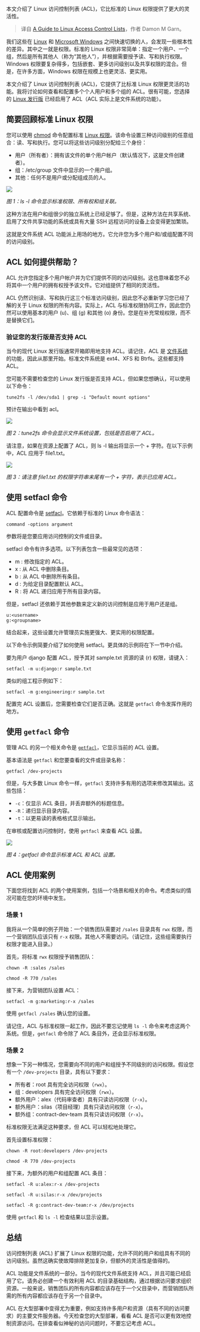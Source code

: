 
<!--
title: Linux访问控制列表指南
cover: https://cdn.thenewstack.io/media/2024/07/ecabf01c-cornelius-ventures-ak81vc-kcf4-unsplash-linux.jpg
-->

本文介绍了 Linux 访问控制列表 (ACL)，它比标准的 Linux 权限提供了更大的灵活性。

> 译自 [A Guide to Linux Access Control Lists](https://thenewstack.io/a-guide-to-linux-access-control-lists/)，作者 Damon M Garn。

我们这些在 [Linux](https://thenewstack.io/learning-linux-start-here/) 和 [Microsoft Windows](https://news.microsoft.com/?utm_content=inline+mention) 之间快速切换的人，会发现一些根本性的差异。其中之一就是权限。标准的 Linux 权限非常简单：指定一个用户、一个组，然后是所有其他人（称为“其他人”），并根据需要授予读、写和执行权限。Windows 权限要复杂得多，包括嵌套、更多访问级别以及共享权限的混合。但是，在许多方面，Windows 权限在规模上也更灵活、更实用。

本文介绍了 Linux 访问控制列表 (ACL)，它提供了比标准 Linux 权限更灵活的功能。我将讨论如何查看和配置多个个人用户和多个组的 ACL。很有可能，您选择的 [Linux 发行版](https://thenewstack.io/choosing-a-linux-distribution/) 已经启用了 ACL（ACL 实际上是文件系统的功能）。

## 简要回顾标准 Linux 权限

您可以使用 [chmod](https://linux.die.net/man/1/chmod) 命令配置标准 [Linux 权限](https://thenewstack.io/linux-how-file-permissions-work/)。该命令设置三种访问级别的任意组合：读、写和执行。您可以将这些访问级别分配给三个身份：

- 用户（所有者）：拥有该文件的单个用户帐户（默认情况下，这是文件创建者）。
- 组：/etc/group 文件中显示的一个用户组。
- 其他：任何不是用户或分配组成员的人。

![](https://cdn.thenewstack.io/media/2024/09/304daf50-basic-ls-l.png)

*图 1：ls -l 命令显示标准权限、所有权和组关联。*

这种方法在用户和组很少的独立系统上已经足够了。但是，这种方法在共享系统、启用了文件共享功能的系统或具有大量 SSH 远程访问的设备上会变得更加繁琐。

这就是文件系统 ACL 功能派上用场的地方。它允许您为多个用户和/或组配置不同的访问级别。

## ACL 如何提供帮助？

ACL 允许您指定多个用户帐户并为它们提供不同的访问级别。这也意味着您不必将其中一个用户的拥有权授予该文件。它对组提供了相同的灵活性。

ACL 仍然识别读、写和执行这三个标准访问级别，因此您不必重新学习您已经了解的关于 Linux 权限的所有内容。实际上，ACL 与标准权限协同工作，因此您仍然可以使用基本的用户 (u)、组 (g) 和其他 (o) 身份。您是在补充常规权限，而不是替换它们。

### 验证您的发行版是否支持 ACL

当今的现代 Linux 发行版通常开箱即用地支持 ACL。请记住，ACL 是 [文件系统](https://thenewstack.io/how-to-manage-linux-storage/) 的功能，因此从那里开始。标准文件系统是 ext4、XFS 和 Btrfs。这些都支持 ACL。

您可能不需要检查您的 Linux 发行版是否支持 ACL，但如果您想确认，可以使用以下命令：

```
tune2fs -l /dev/sda1 | grep -i "Default mount options"
```

预计在输出中看到 acl。

![](https://cdn.thenewstack.io/media/2024/09/2a9fd946-defaultmountoptions.png)

*图 2：tune2fs 命令会显示文件系统设置，包括是否启用了 ACL。*

请注意，如果在资源上配置了 ACL，则 ls -l 输出将显示一个 + 字符。在以下示例中，ACL 应用于 file1.txt。

![](https://cdn.thenewstack.io/media/2024/09/3e07f113-ls-l-withacl.png)

*图 3：请注意 file1.txt 的权限字符串末尾有一个 + 字符，表示已应用 ACL。*

## 使用 setfacl 命令

ACL 配置命令是 [setfacl](https://linux.die.net/man/1/setfacl)。它依赖于标准的 Linux 命令语法：

```
command -options argument
```

参数将是您要应用访问控制的文件或目录。

setfacl 命令有许多选项。以下列表包含一些最常见的选项：

- m : 修改指定的 ACL。
- x : 从 ACL 中删除条目。
- b : 从 ACL 中删除所有条目。
- d : 为给定目录配置默认 ACL。
- R : 将 ACL 递归应用于所有目录内容。

但是，setfacl 还依赖于其他参数来定义新的访问控制是应用于用户还是组。

```
u:<username>
g:<groupname>
```

结合起来，这些设置允许管理员实施更强大、更实用的权限配置。

以下命令示例简要介绍了如何使用 setfacl。更具体的示例将在下一节中介绍。

要为用户 django 配置 ACL，授予其对 sample.txt 资源的读 (r) 权限，请键入：

```
setfacl -m u:django:r sample.txt
```

类似的组工程示例如下：

```
setfacl -m g:engineering:r sample.txt
```

配置完 ACL 设置后，您需要检查它们是否正确。这就是 `getfacl` 命令发挥作用的地方。

## 使用 `getfacl` 命令

管理 ACL 的另一个相关命令是 [`getfacl`](https://linux.die.net/man/1/getfacl)，它显示当前的 ACL 设置。

基本语法是 `getfacl` 和您要查看的文件或目录名称：

```
getfacl /dev-projects
```

但是，与大多数 Linux 命令一样，`getfacl` 支持许多有用的选项来修改其输出。这些包括：

- `-c`：仅显示 ACL 条目，并丢弃额外的标题信息。
- `-R`：递归显示目录内容。
- `-t`：以更易读的表格格式显示输出。

在审核或配置访问控制时，使用 `getfacl` 来查看 ACL 设置。

![](https://cdn.thenewstack.io/media/2024/09/b9016a72-basic-getfacl.png)

*图 4：getfacl 命令显示标准 ACL 和 ACL 设置。*

## ACL 使用案例

下面您将找到 ACL 的两个使用案例，包括一个场景和相关的命令。考虑类似的情况可能在您的环境中发生。

### 场景 1

我将从一个简单的例子开始：一个销售团队需要对 `/sales` 目录具有 `rwx` 权限，而一个营销团队应该只有 `r-x` 权限。其他人不需要访问。（请记住，这些组需要执行权限才能进入目录。）

首先，将标准 `rwx` 权限授予销售团队：

```
chown -R :sales /sales

chmod -R 770 /sales
```

接下来，为营销团队设置 ACL：

```
setfacl -m g:marketing:r-x /sales
```

使用 `getfacl /sales` 确认您的设置。

请记住，ACL 与标准权限一起工作，因此不要忘记使用 `ls -l` 命令来考虑这两个系统。但是，`getfacl` 命令除了 ACL 条目外，还会显示标准权限。

### 场景 2

想象一下另一种情况，您需要向不同的用户和组授予不同级别的访问权限。假设您有一个 `/dev-projects` 目录，具有以下要求：

- 所有者：root 具有完全访问权限（`rwx`）。
- 组：developers 具有完全访问权限（`rwx`）。
- 额外用户：alex（代码审查者）具有只读访问权限（`r-x`）。
- 额外用户：silas（项目经理）具有只读访问权限（`r-x`）。
- 额外组：contract-dev-team 具有只读访问权限（`r-x`）。

标准权限无法满足这种要求，但 ACL 可以轻松地处理它。

首先设置标准权限：

```
chown -R root:developers /dev-projects

chmod -R 770 /dev-projects
```

接下来，为额外的用户和组配置 ACL 条目：

```
setfacl -R u:alex:r-x /dev-projects

setfacl -R u:silas:r-x /dev/projects

setfacl -R g:contract-dev-team:r-x /dev/projects
```

使用 `getfacl` 和 `ls -l` 检查结果以显示设置。

## 总结

访问控制列表 (ACL) 扩展了 Linux 权限的功能，允许不同的用户和组具有不同的访问级别。虽然这确实使故障排除更加复杂，但额外的灵活性是值得的。

ACL 功能是文件系统的一部分。当今的现代文件系统支持 ACL，并且可能已经启用了它。请务必创建一个有效利用 ACL 的目录基础结构，通过根据访问要求组织资源。一般来说，销售团队的所有内容都应该存在于一个父目录中，而营销团队所需的所有内容都应该存在于另一个目录中。

ACL 在大型部署中变得尤为重要，例如支持许多用户和资源（具有不同的访问要求）的主要文件服务器。今天检查您的大型部署，看看 ACL 是否可以更有效地控制资源访问。在排查看似神秘的访问问题时，不要忘记考虑 ACL。
